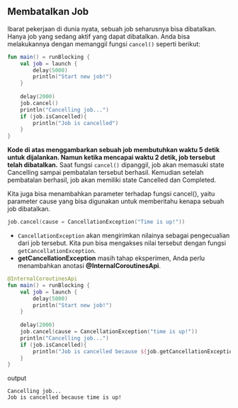 ## Membatalkan Job

Ibarat pekerjaan di dunia nyata, sebuah job seharusnya bisa dibatalkan. Hanya job yang sedang aktif yang dapat dibatalkan. Anda bisa melakukannya dengan memanggil fungsi `cancel()` seperti berikut:

```kotlin
fun main() = runBlocking {
    val job = launch {
        delay(5000)
        println("Start new job!")
    }
 
    delay(2000)
    job.cancel()
    println("Cancelling job...")
    if (job.isCancelled){
        println("Job is cancelled")
    }
}
```

**Kode di atas menggambarkan sebuah job membutuhkan waktu 5 detik untuk dijalankan. Namun ketika mencapai waktu 2 detik, job tersebut telah dibatalkan.** Saat fungsi `cancel()` dipanggil, job akan memasuki state Cancelling sampai pembatalan tersebut berhasil. Kemudian setelah pembatalan berhasil, job akan memiliki state Cancelled dan Completed.

Kita juga bisa menambahkan parameter terhadap fungsi cancel(), yaitu parameter cause yang bisa digunakan untuk memberitahu kenapa sebuah job dibatalkan.

```kotlin
job.cancel(cause = CancellationException("Time is up!"))
```
* `CancellationException` akan mengirimkan nilainya sebagai pengecualian dari job tersebut. Kita pun bisa mengakses nilai tersebut dengan fungsi `getCancellationException`.
* **getCancellationException** masih tahap eksperimen, Anda perlu menambahkan anotasi **@InternalCoroutinesApi**.

```kotlin
@InternalCoroutinesApi
fun main() = runBlocking {
    val job = launch {
        delay(5000)
        println("Start new job!")
    }
 
    delay(2000)
    job.cancel(cause = CancellationException("time is up!"))
    println("Cancelling job...")
    if (job.isCancelled){
        println("Job is cancelled because ${job.getCancellationException().message}")
    }
}
```
output
```shell
Cancelling job...
Job is cancelled because time is up!
```